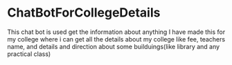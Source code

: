 # ChatBotForCollegeDetails
This chat bot is used get the information about anything I have made this for my college where i can get all the details about my college like fee, teachers name, and details and direction about some builduings(like library and any practical class)
